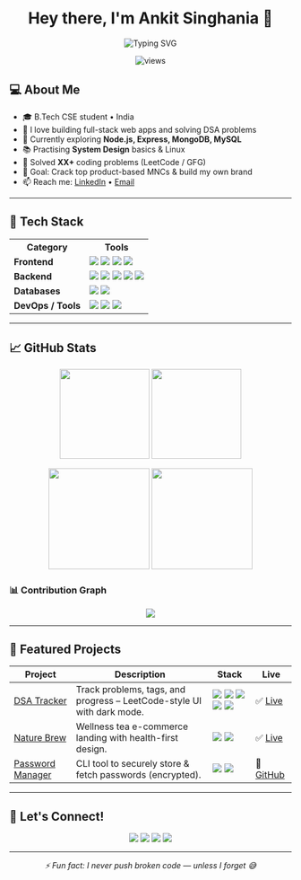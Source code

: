 <!-- HEADER -->
<h1 align="center">Hey there, I'm Ankit Singhania 👋</h1>
<p align="center">
  <img src="https://readme-typing-svg.herokuapp.com?font=Fira+Code&pause=1000&color=F77F00&center=true&vCenter=true&width=650&lines=Full+Stack+•+Python+•+Java+•+DSA" alt="Typing SVG" />
</p>


<p align="center">
  <img src="https://komarev.com/ghpvc/?username=AnkitsinghaniaAKS&label=Profile%20views&color=0e75b6&style=flat" alt="views" />
</p>

<!-- ABOUT -->
## 💻 About Me

- 🎓 B.Tech CSE student • India  
- 🚀 I love building full-stack web apps and solving DSA problems  
- 🔭 Currently exploring **Node.js, Express, MongoDB, MySQL**  
- 📚 Practising **System Design** basics & Linux  
- 🧮 Solved <b>XX+</b> coding problems (LeetCode / GFG)  
- 🎯 Goal: Crack top product-based MNCs & build my own brand  
- 📫 Reach me: <a href="https://www.linkedin.com/in/ankit-singhania-aks">LinkedIn</a> • <a href="mailto:YOUR_EMAIL@gmail.com">Email</a>

---

## 🧰 Tech Stack

<table>
  <tr>
    <th>Category</th>
    <th>Tools</th>
  </tr>
  <tr>
    <td><b>Frontend</b></td>
    <td>
      <img src="https://img.shields.io/badge/HTML5-E34F26.svg?logo=html5&logoColor=white" />
      <img src="https://img.shields.io/badge/CSS3-1572B6.svg?logo=css3&logoColor=white" />
      <img src="https://img.shields.io/badge/Bootstrap-7952B3.svg?logo=bootstrap&logoColor=white" />
      <img src="https://img.shields.io/badge/JavaScript-F7DF1E.svg?logo=javascript&logoColor=black" />
      <!-- <img src="https://img.shields.io/badge/React-61DAFB.svg?logo=react&logoColor=black" /> -->
    </td>
  </tr>
  <tr>
    <td><b>Backend</b></td>
    <td>
      <img src="https://img.shields.io/badge/Node.js-339933.svg?logo=node.js&logoColor=white" />
      <img src="https://img.shields.io/badge/Express-000000.svg?logo=express&logoColor=white" />
      <img src="https://img.shields.io/badge/Python-3776AB.svg?logo=python&logoColor=white" />
      <img src="https://img.shields.io/badge/Java-007396.svg?logo=java&logoColor=white" />
      <img src="https://img.shields.io/badge/Linux-FCC624.svg?logo=linux&logoColor=black" />
    </td>
  </tr>
  <tr>
    <td><b>Databases</b></td>
    <td>
      <img src="https://img.shields.io/badge/MongoDB-47A248.svg?logo=mongodb&logoColor=white" />
      <img src="https://img.shields.io/badge/MySQL-4479A1.svg?logo=mysql&logoColor=white" />
      <!-- <img src="https://img.shields.io/badge/PostgreSQL-4169E1.svg?logo=postgresql&logoColor=white" /> -->
    </td>
  </tr>
  <tr>
    <td><b>DevOps / Tools</b></td>
    <td>
      <img src="https://img.shields.io/badge/Git-F05032.svg?logo=git&logoColor=white" />
      <img src="https://img.shields.io/badge/GitHub-181717.svg?logo=github&logoColor=white" />
      <img src="https://img.shields.io/badge/Postman-FF6C37.svg?logo=postman&logoColor=white" />
      <!-- <img src="https://img.shields.io/badge/Docker-2496ED.svg?logo=docker&logoColor=white" /> -->
    </td>
  </tr>
</table>

---

## 📈 GitHub Stats

<p align="center">
  <img height="160" src="https://github-readme-stats.vercel.app/api?username=AnkitsinghaniaAKS&show_icons=true&theme=tokyonight&hide_border=true" />
  <img height="160" src="https://streak-stats.demolab.com?user=AnkitsinghaniaAKS&theme=tokyonight&hide_border=true" />
</p>

<p align="center">
  <img height="180" src="https://github-profile-summary-cards.vercel.app/api/cards/stats?username=AnkitsinghaniaAKS&theme=tokyonight" />
  <img height="180" src="https://github-profile-summary-cards.vercel.app/api/cards/productive-time?username=AnkitsinghaniaAKS&theme=tokyonight&utcOffset=+5.5" />
</p>

### 📊 Contribution Graph
<p align="center">
  <img src="https://github-readme-activity-graph.vercel.app/graph?username=AnkitsinghaniaAKS&theme=react-dark&hide_border=true&area=true" />
</p>

---

## 📌 Featured Projects

<table>
  <thead>
    <tr>
      <th>Project</th>
      <th>Description</th>
      <th>Stack</th>
      <th>Live</th>
    </tr>
  </thead>
  <tbody>
    <tr>
      <td><a href="https://github.com/AnkitsinghaniaAKS/DSA-Tracker">DSA Tracker</a></td>
      <td>Track problems, tags, and progress – LeetCode-style UI with dark mode.</td>
      <td>
        <img src="https://img.shields.io/badge/HTML-0A0A0A.svg?logo=html5&logoColor=E34F26" />
        <img src="https://img.shields.io/badge/CSS-0A0A0A.svg?logo=css3&logoColor=1572B6" />
        <img src="https://img.shields.io/badge/JavaScript-0A0A0A.svg?logo=javascript&logoColor=F7DF1E" />
        <img src="https://img.shields.io/badge/Node.js-0A0A0A.svg?logo=node.js&logoColor=339933" />
        <img src="https://img.shields.io/badge/Express-0A0A0A.svg?logo=express&logoColor=white" />
      </td>
      <td>✅ <a href="YOUR_DSA_TRACKER_LIVE_URL">Live</a></td>
    </tr>
    <tr>
      <td><a href="https://github.com/AnkitsinghaniaAKS/nature-brew">Nature Brew</a></td>
      <td>Wellness tea e-commerce landing with health-first design.</td>
      <td>
        <img src="https://img.shields.io/badge/HTML-0A0A0A.svg?logo=html5&logoColor=E34F26" />
        <img src="https://img.shields.io/badge/Bootstrap-0A0A0A.svg?logo=bootstrap&logoColor=7952B3" />
      </td>
      <td>✅ <a href="YOUR_NATURE_BREW_LIVE_URL">Live</a></td>
    </tr>
    <tr>
      <td><a href="https://github.com/AnkitsinghaniaAKS/python-password-manager">Password Manager</a></td>
      <td>CLI tool to securely store & fetch passwords (encrypted).</td>
      <td>
        <img src="https://img.shields.io/badge/Python-0A0A0A.svg?logo=python&logoColor=3776AB" />
        <img src="https://img.shields.io/badge/Cryptography-0A0A0A.svg?logo=keybase&logoColor=white" />
      </td>
      <td>🔗 <a href="https://github.com/AnkitsinghaniaAKS/python-password-manager">GitHub</a></td>
    </tr>
  </tbody>
</table>

---

## 🤝 Let's Connect!

<p align="center">
  <a href="mailto:YOUR_EMAIL@gmail.com"><img src="https://img.shields.io/badge/Gmail-D14836?style=for-the-badge&logo=gmail&logoColor=white" /></a>
  <a href="https://www.linkedin.com/in/ankit-singhania-aks"><img src="https://img.shields.io/badge/LinkedIn-0A66C2?style=for-the-badge&logo=linkedin&logoColor=white" /></a>
  <a href="https://github.com/AnkitsinghaniaAKS"><img src="https://img.shields.io/badge/GitHub-181717?style=for-the-badge&logo=github&logoColor=white" /></a>
  <a href="YOUR_PORTFOLIO_URL"><img src="https://img.shields.io/badge/Portfolio-000000?style=for-the-badge&logo=vercel&logoColor=white" /></a>
</p>

---

<p align="center"><i>⚡ Fun fact: I never push broken code — unless I forget 😅</i></p>
